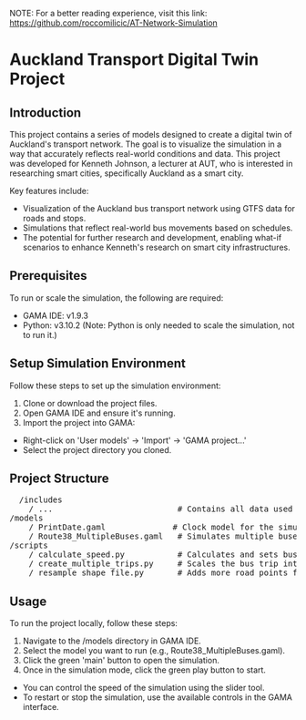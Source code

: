 NOTE: For a better reading experience, visit this link: https://github.com/roccomilicic/AT-Network-Simulation

# Auckland Transport Digital Twin Project
## Introduction
This project contains a series of models designed to create a digital twin of Auckland's transport network. The goal is to visualize the simulation in a way that accurately reflects real-world conditions and data. This project was developed for Kenneth Johnson, a lecturer at AUT, who is interested in researching smart cities, specifically Auckland as a smart city.

Key features include:

* Visualization of the Auckland bus transport network using GTFS data for roads and stops.
* Simulations that reflect real-world bus movements based on schedules.
* The potential for further research and development, enabling what-if scenarios to enhance Kenneth's research on smart city infrastructures.

## Prerequisites
To run or scale the simulation, the following are required:

* GAMA IDE: v1.9.3
* Python: v3.10.2 (Note: Python is only needed to scale the simulation, not to run it.)


## Setup Simulation Environment
Follow these steps to set up the simulation environment:

1. Clone or download the project files.
2. Open GAMA IDE and ensure it's running.
3. Import the project into GAMA:
* Right-click on 'User models' → 'Import' → 'GAMA project...'
* Select the project directory you cloned.

## Project Structure
<pre>
  /includes
    / ...                          # Contains all data used to run the model, such as bus data, roads, stops, etc.
/models
    / PrintDate.gaml              # Clock model for the simulation
    / Route38_MultipleBuses.gaml   # Simulates multiple buses following a schedule on Route 38
/scripts
    / calculate_speed.py           # Calculates and sets bus speeds throughout the route
    / create_multiple_trips.py     # Scales the bus trip into a full schedule based on departure times
    / resample_shape_file.py       # Adds more road points for accurate routing
</pre>

## Usage
To run the project locally, follow these steps:

1. Navigate to the /models directory in GAMA IDE.
2. Select the model you want to run (e.g., Route38_MultipleBuses.gaml).
3. Click the green 'main' button to open the simulation.
4. Once in the simulation mode, click the green play button to start.
* You can control the speed of the simulation using the slider tool.
* To restart or stop the simulation, use the available controls in the GAMA interface.
